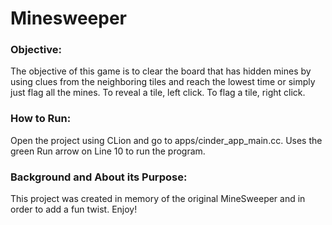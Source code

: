 # Minesweeper

### Objective:
The objective of this game is to clear the board that has hidden mines by
using clues from the neighboring tiles and reach the lowest time or simply just flag all the mines.
To reveal a tile, left click. To flag a tile, right click. 

### How to Run:
Open the project using CLion and go to apps/cinder_app_main.cc. Uses the green Run arrow on Line 10 to run the program. 

### Background and About its Purpose:
This project was created in memory of the original MineSweeper and in order to add a fun twist. Enjoy!
